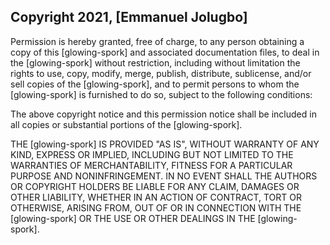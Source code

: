 ## Copyright 2021, [Emmanuel Jolugbo]

Permission is hereby granted, free of charge, to any person obtaining a copy of this [glowing-spork] and associated documentation files, to deal in the [glowing-spork] without restriction, including without limitation the rights to use, copy, modify, merge, publish, distribute, sublicense, and/or sell copies of the [glowing-spork], and to permit persons to whom the [glowing-spork] is furnished to do so, subject to the following conditions:

The above copyright notice and this permission notice shall be included in all copies or substantial portions of the [glowing-spork].

THE [glowing-spork] IS PROVIDED "AS IS", WITHOUT WARRANTY OF ANY KIND, EXPRESS OR IMPLIED, INCLUDING BUT NOT LIMITED TO THE WARRANTIES OF MERCHANTABILITY, FITNESS FOR A PARTICULAR PURPOSE AND NONINFRINGEMENT. IN NO EVENT SHALL THE AUTHORS OR COPYRIGHT HOLDERS BE LIABLE FOR ANY CLAIM, DAMAGES OR OTHER LIABILITY, WHETHER IN AN ACTION OF CONTRACT, TORT OR OTHERWISE, ARISING FROM, OUT OF OR IN CONNECTION WITH THE [glowing-spork] OR THE USE OR OTHER DEALINGS IN THE [glowing-spork].
